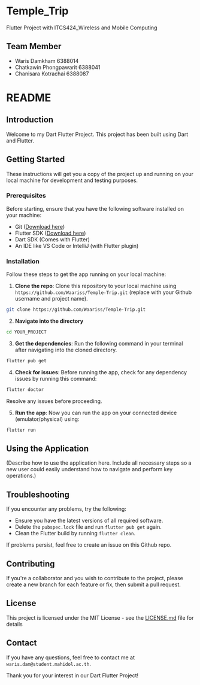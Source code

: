 # Temple_Trip
Flutter Project with ITCS424_Wireless and Mobile Computing
## Team Member
- Waris Damkham 6388014
- Chatkawin Phongpawarit 6388041
- Chanisara Kotrachai 6388087
# README

## Introduction

Welcome to my Dart Flutter Project. This project has been built using Dart and Flutter. 

## Getting Started

These instructions will get you a copy of the project up and running on your local machine for development and testing purposes.

### Prerequisites

Before starting, ensure that you have the following software installed on your machine:

- Git ([Download here](https://git-scm.com/downloads))
- Flutter SDK ([Download here](https://flutter.dev/docs/get-started/install))
- Dart SDK (Comes with Flutter)
- An IDE like VS Code or IntelliJ (with Flutter plugin)

### Installation

Follow these steps to get the app running on your local machine:

1. **Clone the repo**: Clone this repository to your local machine using `https://github.com/Waariss/Temple-Trip.git` (replace with your Github username and project name).

```bash
git clone https://github.com/Waariss/Temple-Trip.git
```

2. **Navigate into the directory** 

```bash
cd YOUR_PROJECT
```

3. **Get the dependencies**: Run the following command in your terminal after navigating into the cloned directory.

```bash
flutter pub get
```

4. **Check for issues**: Before running the app, check for any dependency issues by running this command:

```bash
flutter doctor
```

Resolve any issues before proceeding.

5. **Run the app**: Now you can run the app on your connected device (emulator/physical) using:

```bash
flutter run
```

## Using the Application

(Describe how to use the application here. Include all necessary steps so a new user could easily understand how to navigate and perform key operations.)

## Troubleshooting

If you encounter any problems, try the following:

- Ensure you have the latest versions of all required software.
- Delete the `pubspec.lock` file and run `flutter pub get` again.
- Clean the Flutter build by running `flutter clean`.

If problems persist, feel free to create an issue on this Github repo.

## Contributing

If you're a collaborator and you wish to contribute to the project, please create a new branch for each feature or fix, then submit a pull request.

## License

This project is licensed under the MIT License - see the [LICENSE.md](LICENSE.md) file for details

## Contact

If you have any questions, feel free to contact me at `waris.dam@student.mahidol.ac.th`.

Thank you for your interest in our Dart Flutter Project!

